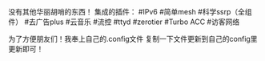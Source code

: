 没有其他华丽胡哨的东西！
集成的插件：
#IPv6
#简单mesh
#科学ssrp（全组件）
#去广告plus
#云音乐
#流控
#ttyd
#zerotier
#Turbo ACC
#访客网络

为了方便朋友们！我奉上自己的.config文件
复制一下文件更新到自己的config里更新即可！
